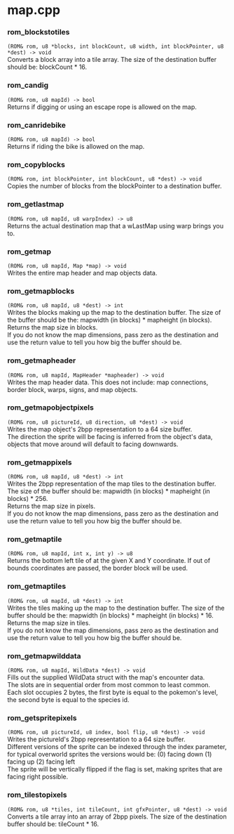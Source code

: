 # map.cpp
### rom_blockstotiles
`(ROM& rom, u8 *blocks, int blockCount, u8 width, int blockPointer, u8 *dest) -> void`  
Converts a block array into a tile array. The size of the destination buffer should be: blockCount * 16.
### rom_candig
`(ROM& rom, u8 mapId) -> bool`  
Returns if digging or using an escape rope is allowed on the map.
### rom_canridebike
`(ROM& rom, u8 mapId) -> bool`  
Returns if riding the bike is allowed on the map.
### rom_copyblocks
`(ROM& rom, int blockPointer, int blockCount, u8 *dest) -> void`  
Copies the number of blocks from the blockPointer to a destination buffer.
### rom_getlastmap
`(ROM& rom, u8 mapId, u8 warpIndex) -> u8`  
Returns the actual destination map that a wLastMap using warp brings you to.
### rom_getmap
`(ROM& rom, u8 mapId, Map *map) -> void`  
Writes the entire map header and map objects data.
### rom_getmapblocks
`(ROM& rom, u8 mapId, u8 *dest) -> int`  
Writes the blocks making up the map to the destination buffer. The size of the buffer should be the: mapwidth (in blocks) * mapheight (in blocks).  
Returns the map size in blocks.  
If you do not know the map dimensions, pass zero as the destination and use the return value to tell you how big the buffer should be.
### rom_getmapheader
`(ROM& rom, u8 mapId, MapHeader *mapheader) -> void`  
Writes the map header data. This does not include: map connections, border block, warps, signs, and map objects.
### rom_getmapobjectpixels
`(ROM& rom, u8 pictureId, u8 direction, u8 *dest) -> void`  
Writes the map object's 2bpp representation to a 64 size buffer.  
The direction the sprite will be facing is inferred from the object's data, objects that move around will default to facing downwards.
### rom_getmappixels
`(ROM& rom, u8 mapId, u8 *dest) -> int`  
Writes the 2bpp representation of the map tiles to the destination buffer.  
The size of the buffer should be: mapwidth (in blocks) * mapheight (in blocks) * 256.  
Returns the map size in pixels.  
If you do not know the map dimensions, pass zero as the destination and use the return value to tell you how big the buffer should be.
### rom_getmaptile
`(ROM& rom, u8 mapId, int x, int y) -> u8`  
Returns the bottom left tile of at the given X and Y coordinate. If out of bounds coordinates are passed, the border block will be used.
### rom_getmaptiles
`(ROM& rom, u8 mapId, u8 *dest) -> int`  
Writes the tiles making up the map to the destination buffer. The size of the buffer should be the: mapwidth (in blocks) * mapheight (in blocks) * 16.  
Returns the map size in tiles.  
If you do not know the map dimensions, pass zero as the destination and use the return value to tell you how big the buffer should be.
### rom_getmapwilddata
`(ROM& rom, u8 mapId, WildData *dest) -> void`  
Fills out the supplied WildData struct with the map's encounter data.  
The slots are in sequential order from most common to least common.  
Each slot occupies 2 bytes, the first byte is equal to the pokemon's level, the second byte is equal to the species id.
### rom_getspritepixels
`(ROM& rom, u8 pictureId, u8 index, bool flip, u8 *dest) -> void`  
Writes the pictureId's 2bpp representation to a 64 size buffer.  
Different versions of the sprite can be indexed through the index parameter, for typical overworld sprites the versions would be: (0) facing down (1) facing up (2) facing left  
The sprite will be vertically flipped if the flag is set, making sprites that are facing right possible.
### rom_tilestopixels
`(ROM& rom, u8 *tiles, int tileCount, int gfxPointer, u8 *dest) -> void`  
Converts a tile array into an array of 2bpp pixels. The size of the destination buffer should be: tileCount * 16.
